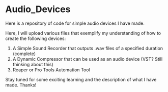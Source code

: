# Audio_Devices
Here is a repository of code for simple audio devices I have made. 

Here, I will upload various files that exemplify my understanding of how to create the following devices: 

1. A Simple Sound Recorder that outputs .wav files of a specified duration (complete)
2. A Dynamic Compressor that can be used as an audio device  (VST? Still thinking about this) 
3. Reaper or Pro Tools Automation Tool

Stay tuned for some exciting learning and the description of what I have made. 
Thanks! 
